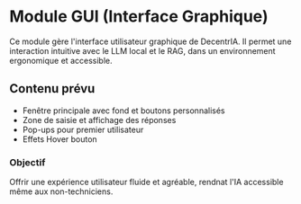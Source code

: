 # Module GUI (Interface Graphique)

Ce module gère l'interface utilisateur graphique de DecentrIA. Il permet une interaction intuitive avec le LLM local et le RAG, dans un environnement ergonomique et accessible.

## Contenu prévu

- Fenêtre principale avec fond et boutons personnalisés
- Zone de saisie et affichage des réponses
- Pop-ups pour premier utilisateur
- Effets Hover bouton

### Objectif

Offrir une expérience utilisateur fluide et agréable, rendnat l'IA accessible même aux non-techniciens.


